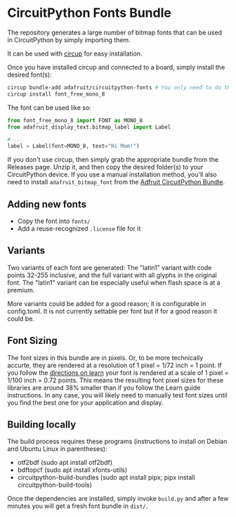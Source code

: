 # CircuitPython Fonts Bundle

<!-- SPDX-FileCopyrightText: 2023 Jeff Epler for Adafruit Industries -->
<!-- SPDX-License-Identifier: MIT -->

The repository generates a large number of bitmap fonts that can be
used in CircuitPython by simply importing them.

It can be used with [circup](https://pypi.org/project/circup/) for easy installation.

Once you have installed circup and connected to a board, simply install the desired font(s):

```sh
circup bundle-add adafruit/circuitpython-fonts # You only need to do this once
circup install font_free_mono_8
```

The font can be used like so:
```python
from font_free_mono_8 import FONT as MONO_8
from adafruit_display_text.bitmap_label import Label

# ...
label = Label(font=MONO_8, text="Hi Mom!")
```

If you don't use circup, then simply grab the appropriate bundle from
the Releases page. Unzip it, and then copy the desired folder(s) to your
CircuitPython device. If you use a manual installation method, you'll also
need to install `adafruit_bitmap_font` from the [Adfruit CircuitPython Bundle](https://github.com/adafruit/Adafruit_CircuitPython_Bundle/).

## Adding new fonts

 * Copy the font into `fonts/`
 * Add a reuse-recognized `.license` file for it

## Variants

Two variants of each font are generated: The "latin1" variant with code points 32-255 inclusive, and the full variant with all glyphs in the original font. The "latin1" variant can be especially useful when flash space is at a premium.

More variants could be added for a good reason; it is configurable in config.toml. It is not currently settable per font but if for a good reason it could be.

## Font Sizing

The font sizes in this bundle are in pixels.
Or, to be more technically accurte, they are rendered at a resolution of 1 pixel = 1/72 inch = 1 point.
If you follow the [directions on learn](https://learn.adafruit.com/custom-fonts-for-pyportal-circuitpython-display/use-otf2bdf) your font is rendered at a scale of 1 pixel = 1/100 inch = 0.72 points.
This means the resulting font pixel sizes for these libraries are around 38% smaller than if you follow the Learn guide instructions.
In any case, you will likely need to manually test font sizes until you find the best one for your application and display.

## Building locally

The build process requires these programs (instructions to install on Debian and Ubuntu Linux in parentheses):
 * otf2bdf (sudo apt install otf2bdf)
 * bdftopcf (sudo apt install xfonts-utils)
 * circuitpython-build-bundles (sudo apt install pipx; pipx install circuitpython-build-tools)

Once the dependencies are installed, simply invoke `build.py` and after a few minutes you will get a fresh font bundle in `dist/`.
